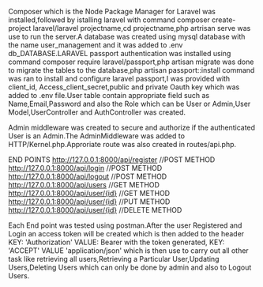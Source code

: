 Composer which is the Node Package Manager for Laravel was installed,followed by istalling laravel with command composer create-project laravel/laravel projectname,cd projectname,php artrisan serve was use to run the server.A database was created using mysql database with the name user_management and it was added to .env db_DATABASE.LARAVEL passport authentication was installed using command composer require laravel/passport,php artisan migrate was done to migrate the tables to the database,php artisan passport::install command was ran to install and configure laravel passport,I was provided with client_id, Access_client_secret,public and private Oauth key which was added to .env file.User table contain appropriate field such as Name,Email,Password and also the Role which can be User or Admin,User Model,UserController and AuthController was created.

Admin middleware was created to secure and authorize if the authenticated User is an Admin.The AdminMiddleware was added to HTTP/Kernel.php.Approriate route was also created in routes/api.php.


END POINTS
http://127.0.0.1:8000/api/register  //POST METHOD
http://127.0.0.1:8000/api/login  //POST METHOD
http://127.0.0.1:8000/api/logout //POST METHOD
http://127.0.0.1:8000/api/users  //GET METHOD
http://127.0.0.1:8000/api/user/{id}  //GET METHOD
http://127.0.0.1:8000/api/user/{id}  //PUT METHOD
http://127.0.0.1:8000/api/user/{id}  //DELETE METHOD


Each End point was tested using postman.After the user Registered and Login an access token will be created which is then added to the header KEY: 'Authorization' VALUE: Bearer with the token generated, KEY: 'ACCEPT' VALUE 'application/json' which is then use to carry out all other task like retrieving all users,Retrieving a Particular User,Updating Users,Deleting Users which can only be done by admin and also to Logout Users.
